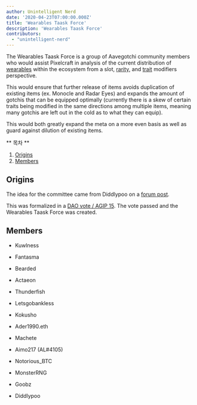 ```yaml
---
author: Unintelligent Nerd
date: '2020-04-23T07:00:00.000Z'
title: 'Wearables Taask Force'
description: 'Wearables Taask Force'
contributors:
  - "unintelligent-nerd"
---
```


The Wearables Taask Force is a group of Aavegotchi community members who would assist Pixelcraft in analysis of the current distribution of [wearables](/wearables) within the ecosystem from a slot, [rarity](/rarity-farming), and [trait](/traits) modifiers perspective.

This would ensure that further release of items avoids duplication of existing items (ex. Monocle and Radar Eyes) and expands the amount of gotchis that can be equipped optimally (currently there is a skew of certain traits being modified in the same directions among multiple items, meaning many gotchis are left out in the cold as to what they can equip).

This would both greatly expand the meta on a more even basis as well as guard against dilution of existing items.

<div class="contentsBox">

** 목차 **

<ol>
<li><a href=#origins>Origins</a></li>
<li><a href=#members>Members</a></li>
</ol>

</div>

## Origins

The idea for the committee came from Diddlypoo on a [forum post](https://dao.aavegotchi.com/t/wearables-taask-force/2350).

This was formalized in a [DAO vote / AGIP 15](/aavegotchi-improvement-proposals#create-a-wearables-taask-force). The vote passed and the Wearables Taask Force was created.

## Members

* Kuwlness

* Fantasma

* Bearded

* Actaeon

* Thunderfish

* Letsgobankless

* Kokusho

* Ader1990.eth

* Machete

* Aimo217 (AL#4105)

* Notorious_BTC

* MonsterRNG

* Goobz

* Diddlypoo